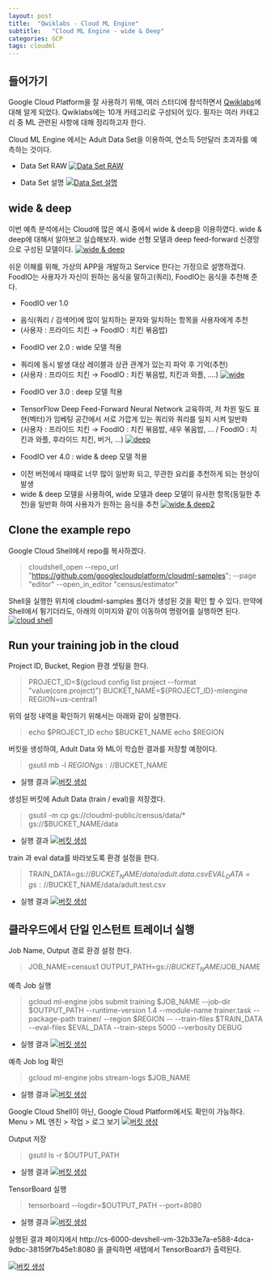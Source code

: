 ```yaml
---
layout: post
title:  "Qwiklabs - Cloud ML Engine"
subtitle:   "Cloud ML Engine - wide & Deep"
categories: GCP
tags: cloudml
---
```


## 들어가기

 Google Cloud Platform을 잘 사용하기 위해, 여러 스터디에 참석하면서 [Qwiklabs](https://google.qwiklabs.com)에 대해 알게 되었다. 
 Qwiklabs에는 10개 카테고리로 구성되어 있다. 필자는 여러 카테고리 중 ML 관련된 사항에 대해 정리하고자 한다. 

 Cloud ML Engine 에서는 Adult Data Set을 이용하여, 연소득 5만달러 초과자를 예측하는 것이다. 

 * Data Set RAW
 [![Data Set RAW](/assets/img/post/2018-01-16-GCP-cloudML/1.png)](#)

 * Data Set 설명
 [![Data Set 설명](/assets/img/post/2018-01-16-GCP-cloudML/2.png)](#)


## wide & deep

 이번 예측 분석에서는 Cloud에 많은 예시 중에서 wide & deep을 이용하였다. wide & deep에 대해서 알아보고 실습해보자.
 wide 선형 모델과 deep feed-forward 신경망으로 구성된 모델이다. 
 [![wide & deep](/assets/img/post/2018-01-16-GCP-cloudML/4.png)](#)

 쉬운 이해를 위해, 가상의 APP을 개발하고 Service 한다는 가정으로 설명하겠다. 
 FoodIO는 사용자가 자신이 원하는 음식을 말하고(쿼리), FoodIO는 음식을 추천해 준다.

 * FoodIO ver 1.0
 - 음식(쿼리 / 검색어)에 많이 일치하는 문자와 일치하는 항목을 사용자에게 추천 
 - (사용자 : 프라이드 치킨 → FoodIO : 치킨 볶음밥)

 * FoodIO ver 2.0 : wide 모델 적용
 - 쿼리에 동시 발생 대상 레이블과 상관 관계가 있는지 파악 후 기억(추천)
 - (사용자 : 프라이드 치킨 → FoodIO : 치킨 볶음밥, 치킨과 와플, ....)
 [![wide](/assets/img/post/2018-01-16-GCP-cloudML/5.png)](#)

 * FoodIO ver 3.0 : deep 모델 적용
 - TensorFlow Deep Feed-Forward Neural Network 교육하여, 저 차원 밀도 표현(벡터)가 임베팅 공간에서 서로 가깝게 있는 쿼리와 
 쿼리를 일치 시켜 일반화
 - (사용자 : 프라이드 치킨 → FoodIO : 치킨 볶음밥, 새우 볶음밥, ... / FoodIO : 치킨과 와플, 후라이드 치킨, 버거, ...)
 [![deep](/assets/img/post/2018-01-16-GCP-cloudML/6.png)](#)

 * FoodIO ver 4.0 : wide & deep 모델 적용
 - 이전 버전에서 때때로 너무 많이 일반화 되고, 무관한 요리를 추천하게 되는 현상이 발생
 - wide & deep 모델을 사용하여, wide 모델과 deep 모델이 유사한 항목(동일한 추천)을 일반화 하여 사용자가 원하는 음식을 추천 
 [![wide & deep2](/assets/img/post/2018-01-16-GCP-cloudML/7.png)](#)

## Clone the example repo
 
 Google Cloud Shell에서 repo를 복사하겠다.
 > cloudshell_open --repo_url "https://github.com/googlecloudplatform/cloudml-samples"; --page "editor" --open_in_editor "census/estimator"

 Shell을 실행한 위치에 cloudml-samples 폴더가 생성된 것을 확인 할 수 있다. 만약에 Shell에서 튕기더라도, 아래의 이미지와 같이 이동하여
 명령어를 실행하면 된다.
  [![cloud shell](/assets/img/post/2018-01-16-GCP-cloudML/8.png)](#)

## Run your training job in the cloud

 Project ID, Bucket, Region 환경 셋팅을 한다.
 > PROJECT_ID=$(gcloud config list project --format "value(core.project)") 
 > BUCKET_NAME=${PROJECT_ID}-mlengine 
 > REGION=us-central1

 위의 설정 내역을 확인하기 위해서는 아래와 같이 실행한다.
 > echo $PROJECT_ID
 > echo $BUCKET_NAME
 > echo $REGION

 버킷을 생성하여, Adult Data 와 ML이 학습한 결과를 저장할 예정이다.
 > gsutil mb -l $REGION gs://$BUCKET_NAME
 
 - 실행 결과
 [![버킷 생성](/assets/img/post/2018-01-16-GCP-cloudML/9.png)](#)

 생성된 버킷에 Adult Data (train / eval)을 저장겠다.
 > gsutil -m cp gs://cloudml-public/census/data/* gs://$BUCKET_NAME/data

 - 실행 결과
 [![버킷 생성](/assets/img/post/2018-01-16-GCP-cloudML/10.png)](#)

 train 과 eval data를 바라보도록 환경 설정을 한다.
 > TRAIN_DATA=gs://$BUCKET_NAME/data/adult.data.csv 
 > EVAL_DATA=gs://$BUCKET_NAME/data/adult.test.csv

 - 실행 결과
 [![버킷 생성](/assets/img/post/2018-01-16-GCP-cloudML/11.png)](#)

## 클라우드에서 단일 인스턴트 트레이너 실행

 Job Name, Output 경로 환경 설정 한다. 
 > JOB_NAME=census1 
 > OUTPUT_PATH=gs://$BUCKET_NAME/$JOB_NAME 
 
 예측 Job 실행
 > gcloud ml-engine jobs submit training $JOB_NAME --job-dir $OUTPUT_PATH --runtime-version 1.4 --module-name trainer.task --package-path trainer/ --region $REGION -- --train-files $TRAIN_DATA --eval-files $EVAL_DATA --train-steps 5000 --verbosity DEBUG

 - 실행 결과
 [![버킷 생성](/assets/img/post/2018-01-16-GCP-cloudML/13.png)](#)

 예측 Job log 확인
 > gcloud ml-engine jobs stream-logs $JOB_NAME

 - 실행 결과
 [![버킷 생성](/assets/img/post/2018-01-16-GCP-cloudML/14.png)](#)

 Google Cloud Shell이 아닌, Google Cloud Platform에서도 확인이 가능하다. Menu > ML 엔진 > 작업 > 로그 보기
 [![버킷 생성](/assets/img/post/2018-01-16-GCP-cloudML/15.png)](#)

 Output 저장
 > gsutil ls -r $OUTPUT_PATH

 - 실행 결과
 [![버킷 생성](/assets/img/post/2018-01-16-GCP-cloudML/16.png)](#)

 TensorBoard 실행
 > tensorboard --logdir=$OUTPUT_PATH --port=8080

 - 실행 결과
 [![버킷 생성](/assets/img/post/2018-01-16-GCP-cloudML/17.png)](#)
 
 실행된 결과 페이지에서 http://cs-6000-devshell-vm-32b33e7a-e588-4dca-9dbc-38159f7b45e1:8080 을 클릭하면 새탭에서
 TensorBoard가 출력된다.

 [![버킷 생성](/assets/img/post/2018-01-16-GCP-cloudML/18.png)](#)

 


